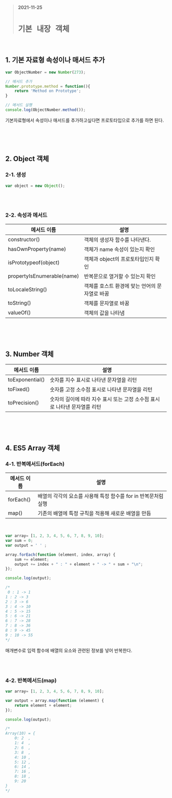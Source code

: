 > __2021-11-25__ <br/>
> # __`기본 내장 객체`__
<br>

## 1. 기본 자료형 속성이나 매서드 추가
```javascript
var ObjectNumber = new Number(273);

// 메서드 추가
Number.prototype.method = function(){
    return 'Method on Prototype';
}

// 메서드 실행
console.log(ObjectNumber.method()); 
```
기본자료형에서 속성이나 매서드를 추가하고싶다면 프로토타입으로 추가를 하면 된다.

<br><br><br>

## 2. Object 객체
### 2-1. 생성
```javascript
var object = new Object();
```

<br><br>

### 2-2. 속성과 메서드
|메서드 이름|설명|
|----------|----|
|constructor()|객체의 생성자 함수를 나타낸다.|
|hasOwnProperty(name)|객체가 name 속성이 있는지 확인|
|isPrototypeof(object)|객체과 object의 프로토타입인지 확인|
|propertyIsEnumerable(name)|반복문으로 열거할 수 있는지 확인|
|toLocaleString()|객체를 호스트 환경에 맞는 언어의 문자열로 바꿈|
|toString()|객체를 문자열로 바꿈|
|valueOf()|객체의 값을 나타냄|

<br><br><br>

## 3. Number 객체
|메서드 이름|설명|
|----------|----|
|toExponential()|숫자를 지수 표시로 나타낸 문자열을 리턴|
|toFixed()|숫자를 고정 소수점 표시로 나타낸 문자열을 리턴|
|toPrecision()|숫자의 길이에 따라 지수 표시 또는 고정 소수점 표시로 나타낸 문자열를 리턴|

<br><br><br>



## 4. ES5 Array 객체
### 4-1. 반복메서드(forEach)
|메서드 이름|설명|
|----------|----|
|forEach()|배열의 각각의 요소를 사용해 특정 함수를 for in 반복문처럼 실행|
|map()|기존의 배열에 특정 규칙을 적용해 새로운 배열을 만듬|

<br>

```javascript
var array= [1, 2, 3, 4, 5, 6, 7, 8, 9, 10];
var sum = 0;
var output = ' ' ;

array.forEach(function (element, index, array) {
    sum += element;
    output += index + " : " + element + " -> " + sum + "\n"; 
});

console.log(output);

/*
 0 : 1 -> 1
1 : 2 -> 3
2 : 3 -> 6
3 : 4 -> 10
4 : 5 -> 15
5 : 6 -> 21
6 : 7 -> 28
7 : 8 -> 36
8 : 9 -> 45
9 : 10 -> 55
*/
```
매개변수로 입력 함수에 배열의 요소와 관련된 정보를 넣어 반복한다.

<br><br>

### 4-2. 반복메서드(map)
```javascript
var array= [1, 2, 3, 4, 5, 6, 7, 8, 9, 10];

var output = array.map(function (element) {
    return element + element;
});

console.log(output);

/*
Array(10) = {
    0: 2  ,
    1: 4  ,
    2: 6  ,
    3: 8  ,
    4: 10 ,
    5: 12 ,
    6: 14 ,
    7: 16 ,
    8: 18 ,
    9: 20 
}
*/
```




